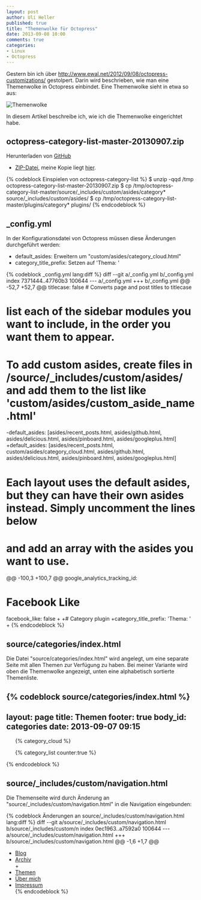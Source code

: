 ```yaml
---
layout: post
author: Uli Heller
published: true
title: "Themenwolke für Octopress"
date: 2013-09-08 10:00
comments: true
categories:
- Linux
- Octopress
---
```


Gestern bin ich über <http://www.ewal.net/2012/09/08/octopress-customizations/>
gestolpert. Darin wird beschrieben, wie man eine Themenwolke in Octopress
einbindet. Eine Themenwolke sieht in etwa so aus:

![Themenwolke](/images/octopress/themenwolke3.png)

In diesem Artikel beschreibe ich, wie ich die Themenwolke eingerichtet habe.

<!-- more -->

## octopress-category-list-master-20130907.zip

Herunterladen von [GitHub](https://github.com/alswl/octopress-category-list)
- [ZIP-Datei](https://github.com/alswl/octopress-category-list/archive/master.zip), meine Kopie liegt [hier](/downloads/code/category-list/octopress-category-list-master-20130907.zip).

{% codeblock Einspielen von octopress-category-list %}
$ unzip -qqd /tmp octopress-category-list-master-20130907.zip
$ cp /tmp/octopress-category-list-master/source/_includes/custom/asides/category* source/_includes/custom/asides/
$ cp /tmp/octopress-category-list-master/plugins/category* plugins/
{% endcodeblock %}

## _config.yml

In der Konfigurationsdatei von Octopress müssen diese Änderungen
durchgeführt werden:

* default_asides: Erweitern um "custom/asides/category_cloud.html"
* category_title_prefix: Setzen auf 'Thema: '

{% codeblock _config.yml lang:diff %}
diff --git a/_config.yml b/_config.yml
index 7371444..47760b3 100644
--- a/_config.yml
+++ b/_config.yml
@@ -52,7 +52,7 @@ titlecase: false       # Converts page and post titles to titlecase
 
 # list each of the sidebar modules you want to include, in the order you want them to appear.
 # To add custom asides, create files in /source/_includes/custom/asides/ and add them to the list like 'custom/asides/custom_aside_name.html'
-default_asides: [asides/recent_posts.html, asides/github.html, asides/delicious.html, asides/pinboard.html, asides/googleplus.html]
+default_asides: [asides/recent_posts.html, custom/asides/category_cloud.html, asides/github.html, asides/delicious.html, asides/pinboard.html, asides/googleplus.html]
 
 # Each layout uses the default asides, but they can have their own asides instead. Simply uncomment the lines below
 # and add an array with the asides you want to use.
@@ -100,3 +100,7 @@ google_analytics_tracking_id:
 
 # Facebook Like
 facebook_like: false
+
+# Category plugin
+category_title_prefix: 'Thema: '
+
{% endcodeblock %}

## source/categories/index.html

Die Datei "source/categories/index.html" wird angelegt, um eine separate
Seite mit allen Themen zur Verfügung zu haben. Bei meiner Variante wird oben
die Themenwolke angezeigt, unten eine alphabetisch sortierte Themenliste.

{% codeblock source/categories/index.html %}
---
layout: page
title: Themen
footer: true
body_id: categories
date: 2013-09-07 09:15
---

<div>
  <ul id="tag-cloud">{% category_cloud %}</ul>
  <ul id="category-list">{% category_list counter:true %}</ul>
</div>
{% endcodeblock %}

## source/_includes/custom/navigation.html

Die Themenseite wird durch Änderung an "source/_includes/custom/navigation.html"
in die Navigation eingebunden:

{% codeblock Änderungen an source/_includes/custom/navigation.html lang:diff %}
diff --git a/source/_includes/custom/navigation.html b/source/_includes/custom/n
index 0ec1963..a7592a0 100644
--- a/source/_includes/custom/navigation.html
+++ b/source/_includes/custom/navigation.html
@@ -1,6 +1,7 @@
 <ul class="main-navigation">
   <li><a href="{{ root_url }}/">Blog</a></li>
   <li><a href="{{ root_url }}/archives/">Archiv</a></li>
+  <li><a href="{{ root_url }}/categories/">Themen</a></li>
   <li><a href="{{ root_url }}/about/">Über mich</a></li>
   <li><a href="{{ root_url }}/impressum/">Impressum</a></li>
{% endcodeblock %}
